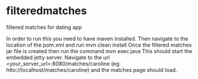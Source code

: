 # filteredmatches
filtered matches for dating app

In order to run this you need to have maven installed.
Then navigate to the location of the pom.xml and run 
mvn clean install
Once the filtered matches jar file is created then run the command
mvn exec:java
This should start the embedded jetty server.
Navigate to the url <your_server_url>:8080/matches/caroline (eg: htto://localhost/matches/caroline)
and the matches page should load.
